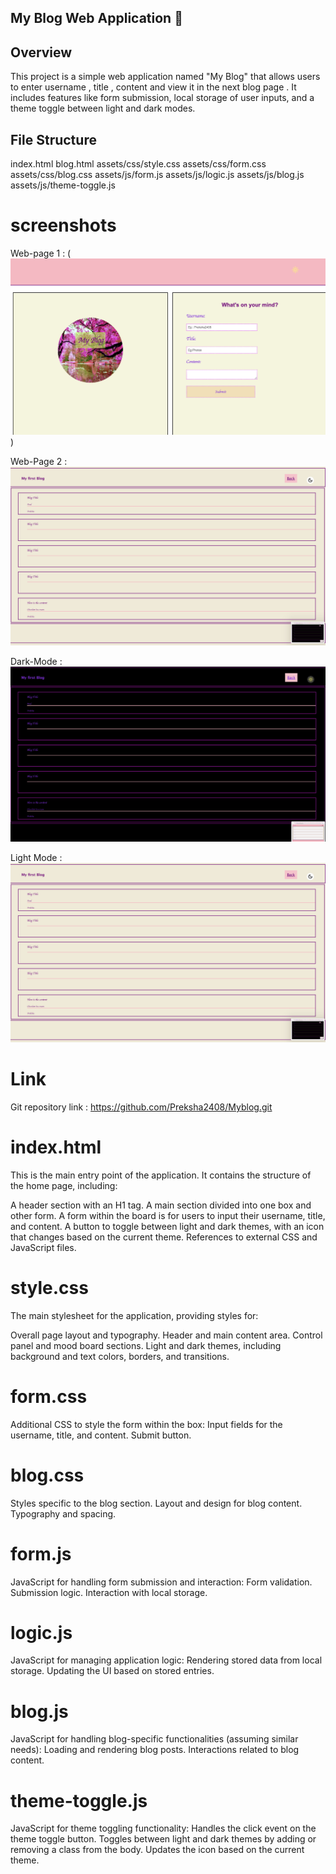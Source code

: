    
## My Blog Web Application 📝

## Overview 

This project is a simple web application named "My Blog" that allows users to enter username , title , content  and view it in the next blog page . It includes features like form submission, local storage of user inputs, and a theme toggle between light and dark modes.

## File Structure

index.html
blog.html
assets/css/style.css
assets/css/form.css
assets/css/blog.css
assets/js/form.js
assets/js/logic.js
assets/js/blog.js
assets/js/theme-toggle.js


# screenshots 

Web-page 1 : (![My-Blog](assets/images/My-Blog-webpage1.png))

Web-Page 2 : ![My First Blog](assets/images/My-first-Blog.png)

Dark-Mode : ![Dark-Mode-On](assets/images/Dark-mode-img.png)

Light Mode : ![Light-Mode-On](assets/images/My-first-Blog.png)


# Link 

Git repository link :   https://github.com/Preksha2408/Myblog.git


# index.html
This is the main entry point of the application. It contains the structure of the home page, including:

A header section with an H1 tag.
A main section divided into one box and other form.
A form within the  board is for users to input their username, title, and content.
A button to toggle between light and dark themes, with an icon that changes based on the current theme.
References to external CSS and JavaScript files.

# style.css
The main stylesheet for the application, providing styles for:

Overall page layout and typography.
Header and main content area.
Control panel and mood board sections.
Light and dark themes, including background and text colors, borders, and transitions.


# form.css
Additional CSS to style the form within the box:
Input fields for the username, title, and content.
Submit button.

# blog.css
Styles specific to the blog section.
Layout and design for blog content.
Typography and spacing.

# form.js
JavaScript for handling form submission and interaction:
Form validation.
Submission logic.
Interaction with local storage.

# logic.js
JavaScript for managing application logic:
Rendering stored data from local storage.
Updating the UI based on stored entries.

# blog.js
JavaScript for handling blog-specific functionalities (assuming similar needs):
Loading and rendering blog posts.
Interactions related to blog content.

# theme-toggle.js

JavaScript for theme toggling functionality:
Handles the click event on the theme toggle button.
Toggles between light and dark themes by adding or removing a class from the body.
Updates the icon based on the current theme.